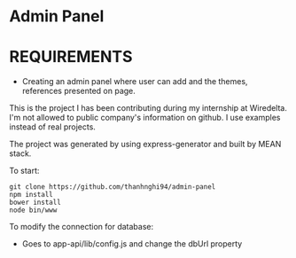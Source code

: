 # Admin Panel

# REQUIREMENTS
- Creating an admin panel where user can add and the themes, references presented on page.

This is the project I has been contributing during my internship at Wiredelta.
I'm not allowed to public company's information on github. I use examples instead of real projects.

The project was generated by using express-generator and built by MEAN stack.

To start:
```
git clone https://github.com/thanhnghi94/admin-panel
npm install
bower install
node bin/www
```
To modify the connection for database:
 - Goes to app-api/lib/config.js and change the dbUrl property
